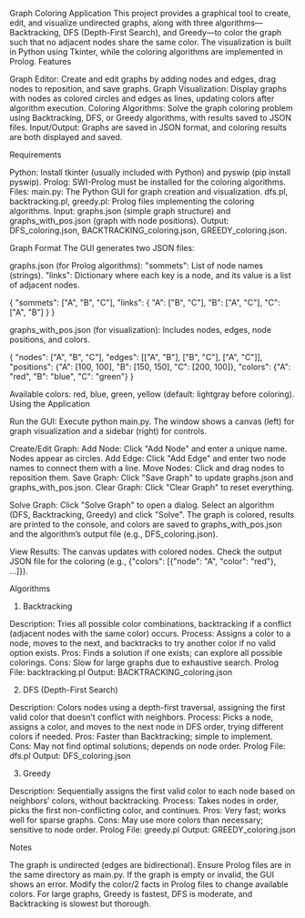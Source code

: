 Graph Coloring Application
This project provides a graphical tool to create, edit, and visualize undirected graphs, along with three algorithms—Backtracking, DFS (Depth-First Search), and Greedy—to color the graph such that no adjacent nodes share the same color. The visualization is built in Python using Tkinter, while the coloring algorithms are implemented in Prolog.
Features

Graph Editor: Create and edit graphs by adding nodes and edges, drag nodes to reposition, and save graphs.
Graph Visualization: Display graphs with nodes as colored circles and edges as lines, updating colors after algorithm execution.
Coloring Algorithms: Solve the graph coloring problem using Backtracking, DFS, or Greedy algorithms, with results saved to JSON files.
Input/Output: Graphs are saved in JSON format, and coloring results are both displayed and saved.

Requirements

Python: Install tkinter (usually included with Python) and pyswip (pip install pyswip).
Prolog: SWI-Prolog must be installed for the coloring algorithms.
Files:
main.py: The Python GUI for graph creation and visualization.
dfs.pl, backtracking.pl, greedy.pl: Prolog files implementing the coloring algorithms.
Input: graphs.json (simple graph structure) and graphs_with_pos.json (graph with node positions).
Output: DFS_coloring.json, BACKTRACKING_coloring.json, GREEDY_coloring.json.



Graph Format
The GUI generates two JSON files:

graphs.json (for Prolog algorithms):
"sommets": List of node names (strings).
"links": Dictionary where each key is a node, and its value is a list of adjacent nodes.

{
  "sommets": ["A", "B", "C"],
  "links": {
    "A": ["B", "C"],
    "B": ["A", "C"],
    "C": ["A", "B"]
  }
}


graphs_with_pos.json (for visualization):
Includes nodes, edges, node positions, and colors.

{
  "nodes": ["A", "B", "C"],
  "edges": [["A", "B"], ["B", "C"], ["A", "C"]],
  "positions": {"A": [100, 100], "B": [150, 150], "C": [200, 100]},
  "colors": {"A": "red", "B": "blue", "C": "green"}
}



Available colors: red, blue, green, yellow (default: lightgray before coloring).
Using the Application

Run the GUI:
Execute python main.py.
The window shows a canvas (left) for graph visualization and a sidebar (right) for controls.


Create/Edit Graph:
Add Node: Click "Add Node" and enter a unique name. Nodes appear as circles.
Add Edge: Click "Add Edge" and enter two node names to connect them with a line.
Move Nodes: Click and drag nodes to reposition them.
Save Graph: Click "Save Graph" to update graphs.json and graphs_with_pos.json.
Clear Graph: Click "Clear Graph" to reset everything.


Solve Graph:
Click "Solve Graph" to open a dialog.
Select an algorithm (DFS, Backtracking, Greedy) and click "Solve".
The graph is colored, results are printed to the console, and colors are saved to graphs_with_pos.json and the algorithm’s output file (e.g., DFS_coloring.json).


View Results:
The canvas updates with colored nodes.
Check the output JSON file for the coloring (e.g., {"colors": [{"node": "A", "color": "red"}, ...]}).



Algorithms
1. Backtracking

Description: Tries all possible color combinations, backtracking if a conflict (adjacent nodes with the same color) occurs.
Process: Assigns a color to a node, moves to the next, and backtracks to try another color if no valid option exists.
Pros: Finds a solution if one exists; can explore all possible colorings.
Cons: Slow for large graphs due to exhaustive search.
Prolog File: backtracking.pl
Output: BACKTRACKING_coloring.json

2. DFS (Depth-First Search)

Description: Colors nodes using a depth-first traversal, assigning the first valid color that doesn’t conflict with neighbors.
Process: Picks a node, assigns a color, and moves to the next node in DFS order, trying different colors if needed.
Pros: Faster than Backtracking; simple to implement.
Cons: May not find optimal solutions; depends on node order.
Prolog File: dfs.pl
Output: DFS_coloring.json

3. Greedy

Description: Sequentially assigns the first valid color to each node based on neighbors’ colors, without backtracking.
Process: Takes nodes in order, picks the first non-conflicting color, and continues.
Pros: Very fast; works well for sparse graphs.
Cons: May use more colors than necessary; sensitive to node order.
Prolog File: greedy.pl
Output: GREEDY_coloring.json

Notes

The graph is undirected (edges are bidirectional).
Ensure Prolog files are in the same directory as main.py.
If the graph is empty or invalid, the GUI shows an error.
Modify the color/2 facts in Prolog files to change available colors.
For large graphs, Greedy is fastest, DFS is moderate, and Backtracking is slowest but thorough.

